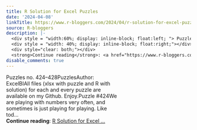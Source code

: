 ```yaml
---
title: R Solution for Excel Puzzles
date: '2024-04-08'
linkTitle: https://www.r-bloggers.com/2024/04/r-solution-for-excel-puzzles-18/
source: R-bloggers
description: |-
  <div style = "width:60%; display: inline-block; float:left; "> Puzzles no. 424–428PuzzlesAuthor: ExcelBIAll files (xlsx with puzzle and R with solution) for each and every puzzle are available on my Github. Enjoy.Puzzle #424We are playing with numbers very often, and sometimes is just playing for playing. Like tod...</div>
  <div style = "width: 40%; display: inline-block; float:right;"></div>
  <div style="clear: both;"></div>
  <strong>Continue reading</strong>: <a href="https://www.r-bloggers.com/2024/04/r-solution-for-excel-puzzles-18/">R Solution for Excel ...
disable_comments: true
---
```

<div style = "width:60%; display: inline-block; float:left; "> Puzzles no. 424–428PuzzlesAuthor: ExcelBIAll files (xlsx with puzzle and R with solution) for each and every puzzle are available on my Github. Enjoy.Puzzle #424We are playing with numbers very often, and sometimes is just playing for playing. Like tod...</div>
<div style = "width: 40%; display: inline-block; float:right;"></div>
<div style="clear: both;"></div>
<strong>Continue reading</strong>: <a href="https://www.r-bloggers.com/2024/04/r-solution-for-excel-puzzles-18/">R Solution for Excel ...